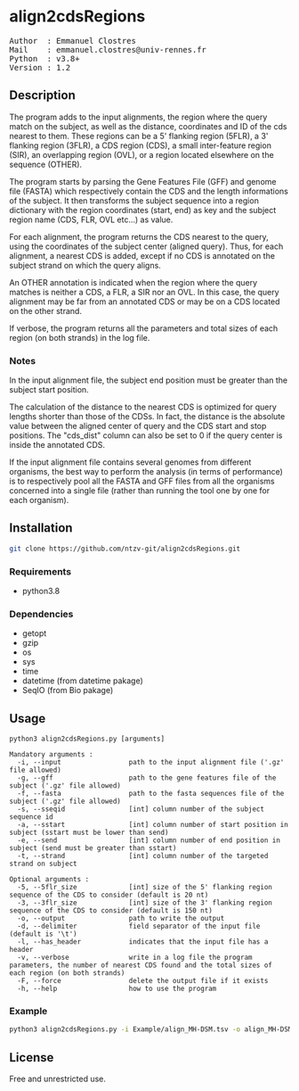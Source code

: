 # align2cdsRegions

<pre>
Author  : Emmanuel Clostres
Mail    : emmanuel.clostres@univ-rennes.fr
Python  : v3.8+
Version : 1.2
</pre>

## Description

The program adds to the input alignments, the region where the query match on the subject, as well as the distance, coordinates and ID of the cds nearest to them. These regions can be a 5' flanking region (5FLR), a 3' flanking region (3FLR), a CDS region (CDS), a small inter-feature region (SIR), an overlapping region (OVL), or a region located elsewhere on the sequence (OTHER).

The program starts by parsing the Gene Features File (GFF) and genome file (FASTA) which respectively contain the CDS and the length informations of the subject. It then transforms the subject sequence into a region dictionary with the region coordinates (start, end) as key and the subject region name (CDS, FLR, OVL etc...) as value.

For each alignment, the program returns the CDS nearest to the query, using the coordinates of the subject center (aligned query). Thus, for each alignment, a nearest CDS is added, except if no CDS is annotated on the subject strand on which the query aligns.

An OTHER annotation is indicated when the region where the query matches is neither a CDS, a FLR, a SIR nor an OVL. In this case, the query alignment may be far from an annotated CDS or may be on a CDS located on the other strand.

If verbose, the program returns all the parameters and total sizes of each region (on both strands) in the log file.

### Notes

In the input alignment file, the subject end position must be greater than the subject start position.

The calculation of the distance to the nearest CDS is optimized for query lengths shorter than those of the CDSs. In fact, the distance is the absolute value between the aligned center of query and the CDS start and stop positions. The "cds_dist" column can also be set to 0 if the query center is inside the annotated CDS.

If the input alignment file contains several genomes from different organisms, the best way to perform the analysis  (in terms of performance) is to respectively pool all the FASTA and GFF files from all the organisms concerned into a  single file (rather than running the tool one by one for each organism).

## Installation

```bash
git clone https://github.com/ntzv-git/align2cdsRegions.git
```

### Requirements

- python3.8

### Dependencies

- getopt
- gzip
- os
- sys
- time
- datetime (from datetime pakage)
- SeqIO (from Bio pakage)

## Usage

```
python3 align2cdsRegions.py [arguments]

Mandatory arguments :
  -i, --input                 path to the input alignment file ('.gz' file allowed)
  -g, --gff                   path to the gene features file of the subject ('.gz' file allowed)
  -f, --fasta                 path to the fasta sequences file of the subject ('.gz' file allowed)
  -s, --sseqid                [int] column number of the subject sequence id
  -a, --sstart                [int] column number of start position in subject (sstart must be lower than send)
  -e, --send                  [int] column number of end position in subject (send must be greater than sstart)
  -t, --strand                [int] column number of the targeted strand on subject

Optional arguments :
  -5, --5flr_size             [int] size of the 5' flanking region sequence of the CDS to consider (default is 20 nt)
  -3, --3flr_size             [int] size of the 3' flanking region sequence of the CDS to consider (default is 150 nt)
  -o, --output                path to write the output
  -d, --delimiter             field separator of the input file (default is '\t')
  -l, --has_header            indicates that the input file has a header
  -v, --verbose               write in a log file the program parameters, the number of nearest CDS found and the total sizes of each region (on both strands)
  -F, --force                 delete the output file if it exists
  -h, --help                  how to use the program
```
  
### Example

``` bash
python3 align2cdsRegions.py -i Example/align_MH-DSM.tsv -o align_MH-DSM_regions.tsv -g Example/MH-DSM.gff.gz -f Example/MH-DSM.fna.gz -s 2 -a 5 -e 6 -t 8 -l -v -F
```

## License

Free and unrestricted use.
